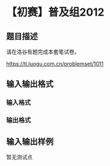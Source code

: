 # 【初赛】普及组2012

## 题目描述

请在洛谷有题完成本套笔试卷。

https://ti.luogu.com.cn/problemset/1011

## 输入输出格式

### 输入格式

### 输出格式

## 输入输出样例

暂无测试点

